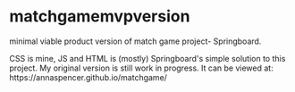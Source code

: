 # matchgamemvpversion
minimal viable product version of match game project- Springboard.
<p>CSS is mine, JS and HTML is (mostly) Springboard's simple solution to this project.
My original version is still work in progress. It can be viewed at: https://annaspencer.github.io/matchgame/</p>
